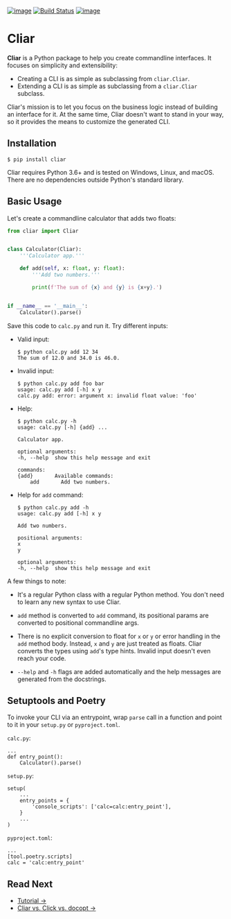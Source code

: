[![image](https://img.shields.io/pypi/v/cliar.svg)](https://pypi.org/project/cliar)
[![Build Status](https://travis-ci.com/moigagoo/cliar.svg?branch=develop)](https://travis-ci.com/moigagoo/cliar)
[![image](https://codecov.io/gh/moigagoo/cliar/branch/develop/graph/badge.svg)](https://codecov.io/gh/moigagoo/cliar)

# Cliar

**Cliar** is a Python package to help you create commandline interfaces. It focuses on simplicity and extensibility:

-   Creating a CLI is as simple as subclassing from `cliar.Cliar`.
-   Extending a CLI is as simple as subclassing from a `cliar.Cliar` subclass.

Cliar's mission is to let you focus on the business logic instead of building an interface for it. At the same time, Cliar doesn't want to stand in your way, so it provides the means to customize the generated CLI.


## Installation

```shell
$ pip install cliar
```

Cliar requires Python 3.6+ and is tested on Windows, Linux, and macOS. There are no dependencies outside Python's standard library.


## Basic Usage

Let's create a commandline calculator that adds two floats:

```python
from cliar import Cliar


class Calculator(Cliar):
    '''Calculator app.'''

    def add(self, x: float, y: float):
        '''Add two numbers.'''

        print(f'The sum of {x} and {y} is {x+y}.')


if __name__ == '__main__':
    Calculator().parse()
```

Save this code to `calc.py` and run it. Try different inputs:

-   Valid input:

        $ python calc.py add 12 34
        The sum of 12.0 and 34.0 is 46.0.

-   Invalid input:

        $ python calc.py add foo bar
        usage: calc.py add [-h] x y
        calc.py add: error: argument x: invalid float value: 'foo'

-   Help:

        $ python calc.py -h
        usage: calc.py [-h] {add} ...

        Calculator app.

        optional arguments:
        -h, --help  show this help message and exit

        commands:
        {add}       Available commands:
            add       Add two numbers.

-   Help for `add` command:

        $ python calc.py add -h
        usage: calc.py add [-h] x y

        Add two numbers.

        positional arguments:
        x
        y

        optional arguments:
        -h, --help  show this help message and exit

A few things to note:

-   It's a regular Python class with a regular Python method. You don't need to learn any new syntax to use Cliar.

-   `add` method is converted to `add` command, its positional params are converted to positional commandline args.

-   There is no explicit conversion to float for `x` or `y` or error handling in the `add` method body. Instead, `x` and `y` are just treated as floats. Cliar converts the types using `add`'s type hints. Invalid input doesn't even reach your code.

-   `--help` and `-h` flags are added automatically and the help messages are generated from the docstrings.


## Setuptools and Poetry

To invoke your CLI via an entrypoint, wrap `parse` call in a function and point to it in your `setup.py` or `pyproject.toml`.

`calc.py`:

    ...
    def entry_point():
        Calculator().parse()

`setup.py`:

    setup(
        ...
        entry_points = {
            'console_scripts': ['calc=calc:entry_point'],
        }
        ...
    )

`pyproject.toml`:

    ...
    [tool.poetry.scripts]
    calc = 'calc:entry_point'


## Read Next

-   [Tutorial →](https://moigagoo.github.io/cliar/tutorial/)
-   [Cliar vs. Click vs. docopt →](https://moigagoo.github.io/cliar/comparison/)
